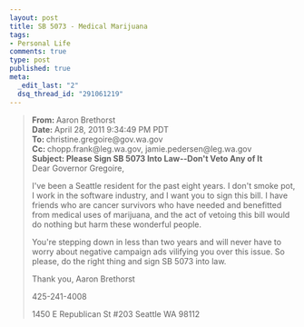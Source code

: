```yaml
--- 
layout: post
title: SB 5073 - Medical Marijuana
tags: 
- Personal Life
comments: true
type: post
published: true
meta: 
  _edit_last: "2"
  dsq_thread_id: "291061219"
---
```

<blockquote>
<div><strong>From: </strong>Aaron Brethorst</div>
<div><strong>Date: </strong>April 28, 2011 9:34:49 PM PDT</div>
<div><strong>To: </strong>christine.gregoire@gov.wa.gov</div>
<div><strong>Cc: </strong>chopp.frank@leg.wa.gov, jamie.pedersen@leg.wa.gov</div>
<div><strong>Subject: </strong><strong>Please Sign SB 5073 Into Law--Don't Veto Any of It</strong></div>
<div>Dear Governor Gregoire,

I've been a Seattle resident for the past eight years. I don't smoke pot, I work in the software industry, and I want you to sign this bill. I have friends who are cancer survivors who have needed and benefitted from medical uses of marijuana, and the act of vetoing this bill would do nothing but harm these wonderful people.

You're stepping down in less than two years and will never have to worry about negative campaign ads vilifying you over this issue. So please, do the right thing and sign SB 5073 into law.

Thank you,
Aaron Brethorst

425-241-4008

1450 E Republican St #203
Seattle WA 98112</div></blockquote>
<div></div>
